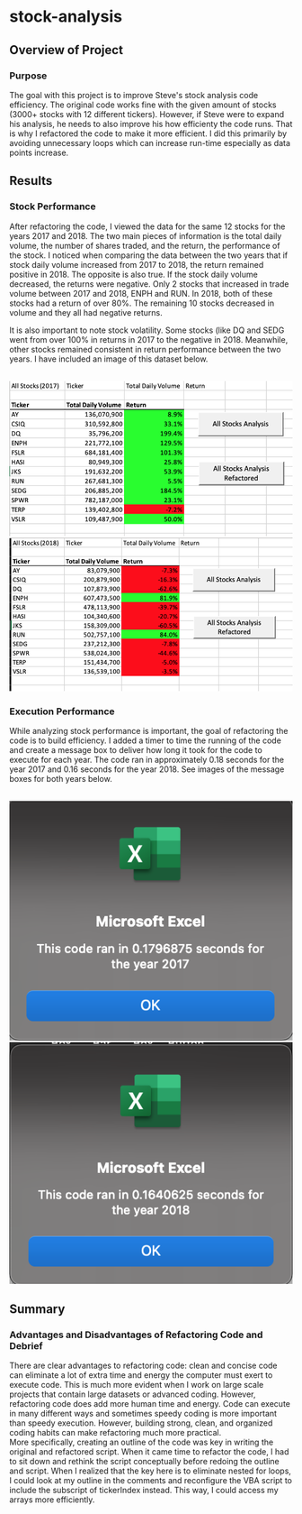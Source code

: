 # stock-analysis

## Overview of Project

### Purpose
The goal with this project is to improve Steve's stock analysis code efficiency. The original code works fine with the given amount of stocks (3000+ stocks with 12 different tickers). However, if Steve were to expand his analysis, he needs to also improve his how efficienty the code runs. That is why I refactored the code to make it more efficient. I did this primarily by avoiding unnecessary loops which can increase run-time especially as data points increase. 

## Results

### Stock Performance 
After refactoring the code, I viewed the data for the same 12 stocks for the years 2017 and 2018. The two main pieces of information is the total daily volume, the number of shares traded, and the return, the performance of the stock. I noticed when comparing the data between the two years that if stock daily volume increased from 2017 to 2018, the return remained positive in 2018. The opposite is also true. If the stock daily volume decreased, the returns were negative. Only 2 stocks that increased in trade volume between 2017 and 2018, ENPH and RUN. In 2018, both of these stocks had a return of over 80%. The remaining 10 stocks decreased in volume and they all had negative returns. <br/>

It is also important to note stock volatility. Some stocks (like DQ and SEDG went from over 100% in returns in 2017 to the negative in 2018. Meanwhile, other stocks remained consistent in return performance between the two years. I have included an image of this dataset below. 

<br/>![2017Data](2017Data.png)  ![2018Data](2018Data.png) <br/>

### Execution Performance
While analyzing stock performance is important, the goal of refactoring the code is to build efficiency. I added a timer to time the running of the code and create a message box to deliver how long it took for the code to execute for each year. The code ran in approximately 0.18 seconds for the year 2017 and 0.16 seconds for the year 2018. See images of the message boxes for both years below.

<br/>![VBA_Challenge_2017](VBA_Challenge_2017.png)  ![VBA_Challenge_2018](VBA_Challenge_2018.png) <br/>
## Summary 

### Advantages and Disadvantages of Refactoring Code and Debrief

There are clear advantages to refactoring code: clean and concise code can eliminate a lot of extra time and energy the computer must exert to execute code. This is much more evident when I work on large scale projects that contain large datasets or advanced coding. However, refactoring code does add more human time and energy. Code can execute in many different ways and sometimes speedy coding is more important than speedy execution. However, building strong, clean, and organized coding habits can make refactoring much more practical. <br/>
More specifically, creating an outline of the code was key in writing the original and refactored script. When it came time to refactor the code, I had to sit down and rethink the script conceptually before redoing the outline and script. When I realized that the key here is to eliminate nested for loops, I could look at my outline in the comments and reconfigure the VBA script to include the subscript of tickerIndex instead. This way, I could access my arrays more efficiently. 



